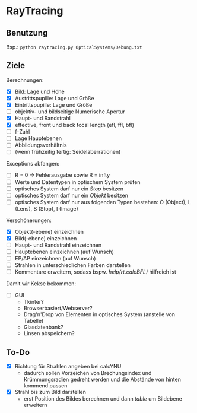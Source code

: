 # RayTracing
## Benutzung
Bsp.: `python raytracing.py OpticalSystems/Uebung.txt`

## Ziele
Berechnungen:
- [x] Bild: Lage und Höhe
- [x] Austrittspupille: Lage und Größe
- [x] Eintrittspupille: Lage und Größe
- [ ] objektiv- und bildseitige Numerische Apertur
- [x] Haupt- und Randstrahl
- [x] effective, front und back focal length (efl, ffl, bfl)
- [ ] f-Zahl
- [ ] Lage Hauptebenen
- [ ] Abbildungsverhältnis
- [ ] (wenn frühzeitig fertig: Seidelaberrationen)

Exceptions abfangen:
- [ ] R = 0 -> Fehlerausgabe sowie R = infty
- [ ] Werte und Datentypen in optischem System prüfen
- [ ] optisches System darf nur ein *Stop* besitzen
- [ ] optisches System darf nur ein *Objekt* besitzen
- [ ] optisches System darf nur aus folgenden Typen bestehen: O (Object), L (Lens), S (Stop), I (Image)

Verschönerungen:
- [x] Objekt(-ebene) einzeichnen
- [x] Bild(-ebene) einzeichnen
- [ ] Haupt- und Randstrahl einzeichnen
- [ ] Hauptebenen einzeichnen (auf Wunsch)
- [ ] EP/AP einzeichnen (auf Wunsch)
- [ ] Strahlen in unterschiedlichen Farben darstellen
- [ ] Kommentare erweitern, sodass bspw. *help(rt.calcBFL)* hilfreich ist

Damit wir Kekse bekommen:
- [ ] GUI
  - Tkinter?
  - Browserbasiert/Webserver?
  - Drag'n'Drop von Elementen in optisches System (anstelle von Tabelle)
  - Glasdatenbank?
  - Linsen abspeichern?
  
  
## To-Do
- [x] Richtung für Strahlen angeben bei calcYNU
  - dadurch sollen Vorzeichen von Brechungsindex und Krümmungsradien gedreht werden und die Abstände von hinten kommend passen
- [x] Strahl bis zum Bild darstellen
  - erst Position des Bildes berechnen und dann *table* um Bildebene erweitern
  
